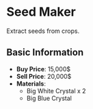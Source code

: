 # Seed Maker

Extract seeds from crops.

## Basic Information

- **Buy Price**: 15,000$
- **Sell Price**: 20,000$
- **Materials**:
  - Big White Crystal x 2
  - Big Blue Crystal